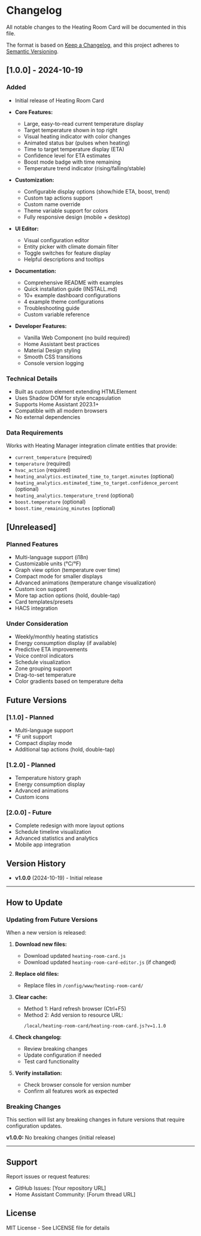 # Changelog

All notable changes to the Heating Room Card will be documented in this file.

The format is based on [Keep a Changelog](https://keepachangelog.com/en/1.0.0/),
and this project adheres to [Semantic Versioning](https://semver.org/spec/v2.0.0.html).

## [1.0.0] - 2024-10-19

### Added
- Initial release of Heating Room Card
- **Core Features:**
  - Large, easy-to-read current temperature display
  - Target temperature shown in top right
  - Visual heating indicator with color changes
  - Animated status bar (pulses when heating)
  - Time to target temperature display (ETA)
  - Confidence level for ETA estimates
  - Boost mode badge with time remaining
  - Temperature trend indicator (rising/falling/stable)

- **Customization:**
  - Configurable display options (show/hide ETA, boost, trend)
  - Custom tap actions support
  - Custom name override
  - Theme variable support for colors
  - Fully responsive design (mobile + desktop)

- **UI Editor:**
  - Visual configuration editor
  - Entity picker with climate domain filter
  - Toggle switches for feature display
  - Helpful descriptions and tooltips

- **Documentation:**
  - Comprehensive README with examples
  - Quick installation guide (INSTALL.md)
  - 10+ example dashboard configurations
  - 4 example theme configurations
  - Troubleshooting guide
  - Custom variable reference

- **Developer Features:**
  - Vanilla Web Component (no build required)
  - Home Assistant best practices
  - Material Design styling
  - Smooth CSS transitions
  - Console version logging

### Technical Details
- Built as custom element extending HTMLElement
- Uses Shadow DOM for style encapsulation
- Supports Home Assistant 2023.1+
- Compatible with all modern browsers
- No external dependencies

### Data Requirements
Works with Heating Manager integration climate entities that provide:
- `current_temperature` (required)
- `temperature` (required)
- `hvac_action` (required)
- `heating_analytics.estimated_time_to_target.minutes` (optional)
- `heating_analytics.estimated_time_to_target.confidence_percent` (optional)
- `heating_analytics.temperature_trend` (optional)
- `boost.temperature` (optional)
- `boost.time_remaining_minutes` (optional)

## [Unreleased]

### Planned Features
- Multi-language support (i18n)
- Customizable units (°C/°F)
- Graph view option (temperature over time)
- Compact mode for smaller displays
- Advanced animations (temperature change visualization)
- Custom icon support
- More tap action options (hold, double-tap)
- Card templates/presets
- HACS integration

### Under Consideration
- Weekly/monthly heating statistics
- Energy consumption display (if available)
- Predictive ETA improvements
- Voice control indicators
- Schedule visualization
- Zone grouping support
- Drag-to-set temperature
- Color gradients based on temperature delta

## Future Versions

### [1.1.0] - Planned
- Multi-language support
- °F unit support
- Compact display mode
- Additional tap actions (hold, double-tap)

### [1.2.0] - Planned
- Temperature history graph
- Energy consumption display
- Advanced animations
- Custom icons

### [2.0.0] - Future
- Complete redesign with more layout options
- Schedule timeline visualization
- Advanced statistics and analytics
- Mobile app integration

## Version History

- **v1.0.0** (2024-10-19) - Initial release

---

## How to Update

### Updating from Future Versions

When a new version is released:

1. **Download new files:**
   - Download updated `heating-room-card.js`
   - Download updated `heating-room-card-editor.js` (if changed)

2. **Replace old files:**
   - Replace files in `/config/www/heating-room-card/`

3. **Clear cache:**
   - Method 1: Hard refresh browser (Ctrl+F5)
   - Method 2: Add version to resource URL:
     ```
     /local/heating-room-card/heating-room-card.js?v=1.1.0
     ```

4. **Check changelog:**
   - Review breaking changes
   - Update configuration if needed
   - Test card functionality

5. **Verify installation:**
   - Check browser console for version number
   - Confirm all features work as expected

### Breaking Changes

This section will list any breaking changes in future versions that require configuration updates.

**v1.0.0:** No breaking changes (initial release)

---

## Support

Report issues or request features:
- GitHub Issues: [Your repository URL]
- Home Assistant Community: [Forum thread URL]

## License

MIT License - See LICENSE file for details
